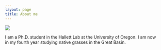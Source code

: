 ```yaml
---
layout: page
title: About me
---
```


<image src="/assets/img/aboutme/headshot.jpg">

I am a Ph.D. student in the Hallett Lab at the University of Oregon. I am now in my fourth year studying native grasses in the Great Basin.  
